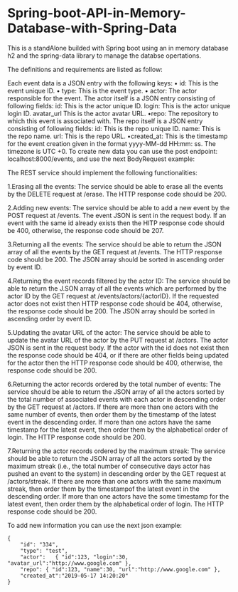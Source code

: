 # Spring-boot-API-in-Memory-Database-with-Spring-Data

This is a standAlone builded with Spring boot using an in memory database h2 and the spring-data library to manage the databse opertations.

The definitions and requirements are listed as follow:

Each event data is a JSON entry with the following keys:
• id: This is the event unique ID.
• type: This is the event type.
• actor: The actor responsible for the event. The actor itself is a
JSON entry consisting of following fields:
id: This is the actor unique ID.
login: This is the actor unique login ID.
avatar_url This is the actor avatar URL.
•repo: The repository to which this event is associated with. The
repo itself is a JSON entry consisting of following fields:
id: This is the repo unique ID.
name: This is the repo name.
url: This is the repo URL.
•created_at: This is the timestamp for the event creation given in
the format yyyy-MM-dd HH:mm: ss. The timezone is UTC +0.
To create new data you can use the post endpoint: localhost:8000/events, and use the next BodyRequest example:

The REST service should implement the following functionalities:


1.Erasing all the events: The service should be able to erase all the events by the DELETE request at /erase. The HTTP response code should be 200.

2.Adding new events: The service should be able to add a new event by the POST request at /events. The event JSON is sent in the 
request body. If an event with the same id already exists then the HITP response code should be 400, otherwise, the response code should be 207.

3.Returning all the events: The service should be able to return the JSON array of all the events by the GET request at /events. The HTTP response code should be 200. The JSON array should be sorted in ascending order by event ID.

4.Returning the event records filtered by the actor ID:
The service should be able to return the J.SON array of all the events which are performed by the actor ID by the GET request at /events/actors/{actorID}.
If the requested actor does not exist then HTTP response code should be 404, otherwise, the response code should be 200. The JSON array should be sorted in ascending order by event ID.

5.Updating the avatar URL of the actor: The service should be able to update the avatar URL of the actor by the PUT request at /actors.
The actor JSON is sent in the request body. If the actor with the id does not exist then the response code should be 404, or if there are other fields being updated for the actor then the HTTP response code should be 400, otherwise, the response code should be 200.

6.Returning the actor records ordered by the total number of events:
The service should be able to return the JSON array of all the actors sorted by the total number of associated events with each actor in
descending order by the GET request at /actors. If there are more than one actors with the same number of events, then order them
by the timestamp of the latest event in the descending order. If more than one actors have the same timestamp for the latest event,
then order them by the alphabetical order of login. The HTTP response code should be 200.

7.Returning the actor records ordered by the maximum streak: The service should be able to return the JSON array of all the actors
sorted by the maximum streak (i.e., the total number of consecutive days actor has pushed an event to the system) in descending order
by the GET request at /actors/streak. If there are more than one actors with the same maximum streak, then order them by the timestampof the latest event in the descending order. If more than one actors have the some timestamp for the latest event, then
order them by the alphabetical order of login. The HTTP response code should be 200.

To add new information you can use the next json example:

```
{
    "id": "334",
    "type": "test",
    "actor":   { "id":123, "login":30, "avatar_url":"http://www.google.com" },
    "repo": { "id":123, "name":30, "url":"http://www.google.com" },
    "created_at":"2019-05-17 14:20:20"
}
```
